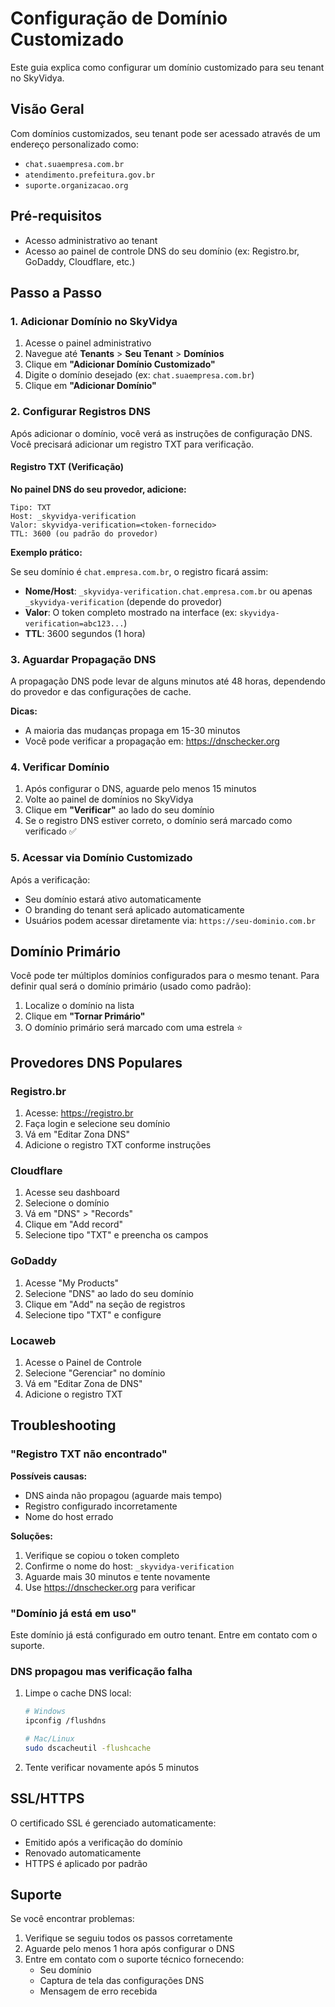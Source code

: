 # Configuração de Domínio Customizado

Este guia explica como configurar um domínio customizado para seu tenant no SkyVidya.

## Visão Geral

Com domínios customizados, seu tenant pode ser acessado através de um endereço personalizado como:
- `chat.suaempresa.com.br`
- `atendimento.prefeitura.gov.br`
- `suporte.organizacao.org`

## Pré-requisitos

- Acesso administrativo ao tenant
- Acesso ao painel de controle DNS do seu domínio (ex: Registro.br, GoDaddy, Cloudflare, etc.)

## Passo a Passo

### 1. Adicionar Domínio no SkyVidya

1. Acesse o painel administrativo
2. Navegue até **Tenants** > **Seu Tenant** > **Domínios**
3. Clique em **"Adicionar Domínio Customizado"**
4. Digite o domínio desejado (ex: `chat.suaempresa.com.br`)
5. Clique em **"Adicionar Domínio"**

### 2. Configurar Registros DNS

Após adicionar o domínio, você verá as instruções de configuração DNS. Você precisará adicionar um registro TXT para verificação.

#### Registro TXT (Verificação)

**No painel DNS do seu provedor, adicione:**

```
Tipo: TXT
Host: _skyvidya-verification
Valor: skyvidya-verification=<token-fornecido>
TTL: 3600 (ou padrão do provedor)
```

**Exemplo prático:**

Se seu domínio é `chat.empresa.com.br`, o registro ficará assim:

- **Nome/Host**: `_skyvidya-verification.chat.empresa.com.br` ou apenas `_skyvidya-verification` (depende do provedor)
- **Valor**: O token completo mostrado na interface (ex: `skyvidya-verification=abc123...`)
- **TTL**: 3600 segundos (1 hora)

### 3. Aguardar Propagação DNS

A propagação DNS pode levar de alguns minutos até 48 horas, dependendo do provedor e das configurações de cache.

**Dicas:**
- A maioria das mudanças propaga em 15-30 minutos
- Você pode verificar a propagação em: https://dnschecker.org

### 4. Verificar Domínio

1. Após configurar o DNS, aguarde pelo menos 15 minutos
2. Volte ao painel de domínios no SkyVidya
3. Clique em **"Verificar"** ao lado do seu domínio
4. Se o registro DNS estiver correto, o domínio será marcado como verificado ✅

### 5. Acessar via Domínio Customizado

Após a verificação:
- Seu domínio estará ativo automaticamente
- O branding do tenant será aplicado automaticamente
- Usuários podem acessar diretamente via: `https://seu-dominio.com.br`

## Domínio Primário

Você pode ter múltiplos domínios configurados para o mesmo tenant. Para definir qual será o domínio primário (usado como padrão):

1. Localize o domínio na lista
2. Clique em **"Tornar Primário"**
3. O domínio primário será marcado com uma estrela ⭐

## Provedores DNS Populares

### Registro.br
1. Acesse: https://registro.br
2. Faça login e selecione seu domínio
3. Vá em "Editar Zona DNS"
4. Adicione o registro TXT conforme instruções

### Cloudflare
1. Acesse seu dashboard
2. Selecione o domínio
3. Vá em "DNS" > "Records"
4. Clique em "Add record"
5. Selecione tipo "TXT" e preencha os campos

### GoDaddy
1. Acesse "My Products"
2. Selecione "DNS" ao lado do seu domínio
3. Clique em "Add" na seção de registros
4. Selecione tipo "TXT" e configure

### Locaweb
1. Acesse o Painel de Controle
2. Selecione "Gerenciar" no domínio
3. Vá em "Editar Zona de DNS"
4. Adicione o registro TXT

## Troubleshooting

### "Registro TXT não encontrado"

**Possíveis causas:**
- DNS ainda não propagou (aguarde mais tempo)
- Registro configurado incorretamente
- Nome do host errado

**Soluções:**
1. Verifique se copiou o token completo
2. Confirme o nome do host: `_skyvidya-verification`
3. Aguarde mais 30 minutos e tente novamente
4. Use https://dnschecker.org para verificar

### "Domínio já está em uso"

Este domínio já está configurado em outro tenant. Entre em contato com o suporte.

### DNS propagou mas verificação falha

1. Limpe o cache DNS local:
   ```bash
   # Windows
   ipconfig /flushdns
   
   # Mac/Linux
   sudo dscacheutil -flushcache
   ```
2. Tente verificar novamente após 5 minutos

## SSL/HTTPS

O certificado SSL é gerenciado automaticamente:
- Emitido após a verificação do domínio
- Renovado automaticamente
- HTTPS é aplicado por padrão

## Suporte

Se você encontrar problemas:
1. Verifique se seguiu todos os passos corretamente
2. Aguarde pelo menos 1 hora após configurar o DNS
3. Entre em contato com o suporte técnico fornecendo:
   - Seu domínio
   - Captura de tela das configurações DNS
   - Mensagem de erro recebida
